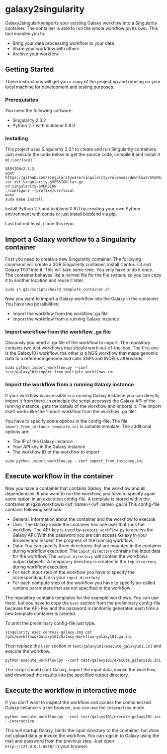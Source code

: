 # galaxy2singularity

Galaxy2singularityimports your existing Galaxy workflow into a Singularity container. The container is able to run the whole workflow on its own.
This tool enables you to:

* Bring your data processing workflow to your data
* Share your workflow with others
* Archive your workflow

## Getting Started

These instructions will get you a copy of the project up and running on your local machine for development and testing purposes.

### Prerequisites

You need the following software:
 * Singularity 2.3.2
 * Python 2.7 with bioblend 0.9.0

### Installing

This project uses Singularity 2.3.1 to create and run Singularity containers. Just execute the code below to get the source code, compile it and install it at `/usr/local`

```
VERSION=2.3.2
wget https://github.com/singularityware/singularity/releases/download/$VERSION/singularity-$VERSION.tar.gz
tar xvf singularity-$VERSION.tar.gz
cd singularity-$VERSION
./configure --prefix=/usr/local
make
sudo make install
```

Install Python 2.7 and bioblend 0.9.0 by creating your own Python environment with conda or just install bioblend via pip.

Last but not least, clone this repo.

## Import a Galaxy workflow to a Singularity container

First you need to create a new Singularity container. The following command will create a 3GB Singularity container, install Centos 7.3 and Galaxy 17.01 into it.
This will take some time. You only have to do it once. The container behaves like a normal file for the file system, so you can copy it to another location and reuse it later.

```
sudo sh g2s/scripts/build_template_container.sh
```

Now you want to import a Galaxy workflow into the Galaxy in the container. You have two possibilities:

* Import the workflow from the workflow .ga file
* Import the workflow from a running Galaxy instance

### Import workflow from the workflow .ga file

Obviously you need a .ga file of the workflow to import. The repository contains two test workflows that should work out-of-the-box. The first one is the Galaxy101 workflow, the other is a NGS workflow that maps genomic data to a reference genome and calls SNPs and INDELs afterwards.

```
sudo python import_workflow.py --conf test/galaxy101/import_from_multiple_workflows.ini
```

### Import the workflow from a running Galaxy instance

If your workflow is accessible in a running Galaxy instance you can directly import it from there. In principle the script accesses the Galaxy API of the running instance, gets the details of the workflow and imports it. The import itself works like the 'Import workflow from the workflow .ga file'.

You have to specify some options in the config-file. The file `import_from_instance_template.ini` is suitable template. The additional options are:

* The IP of the Galaxy instance
* Your API key in the Galaxy instance
* The workflow ID of the workflow to import

```
sudo python import_workflow.py --conf import_from_instance.ini
```

## Execute workflow in the container

Now you have a container that contains Galaxy, the workflow and all dependencies.
If you want to run the workflow, you have to specify again some option in an execution config-file. A template is stored within the container at /g2s/workflows/<wf_name>/<wf_name>.ga.ini
This config-file contains following sections:

* General: Information about the container and the workflow to execute
* User: The Galaxy inside the container has one user that runs the workflow. The API-key is used by `execute_workflow.py` to access the Galaxy API. With the password you are can access Galaxy in your Browser and inspect the progress of the running workflow.
* Data: You can specify three directories that are mounted in the container during workflow execution. The `input_directory` contains the input data for the workflow. The `output_directory` will contain the workflows output datasets. A temporary directory is created in the `tmp_directory` during workflow execution.
* For each input step of the workflow you have to specify the corresponding file in your `input_directory`
* For each compute step of the workflow you have to specify so-called runtime parameters that are not specified in the workflow

The repository contains templates for the example workflows. You can use them, but you have to copy the `User` section from the preliminary config-file because the API-Key and the password is randomly generated each time a new template container is created.

To print the preliminary config-file just type.

```
singularity exec centos7-galaxy.img cat /g2s/workflows/Galaxy101/Galaxy-Workflow-galaxy101.ga.ini
```

Then replace the `User` section in `test/galaxy101/execute_galaxy101.ini` and execute the workflow.

```
python execute_workflow.py --conf test/galaxy101/execute_galaxy101.ini 
```

The script should start Galaxy, import the input data, invoke the workflow, and download the results into the specified output directory.

## Execute the workflow in interactive mode

If you don't want to inspect the workflow and access the containerized Galaxy instance via the browser, you can use the `interactive` mode.

```
python execute_workflow.py --conf test/galaxy101/execute_galaxy101.ini --interactive
```

This will startup Galaxy, binds the input directory to the container, but does not upload data or invoke the workflow. You can sign in to Galaxy using the mail and password from the previous step. Just open `http://127.0.0.1:8080/` in your browser.

